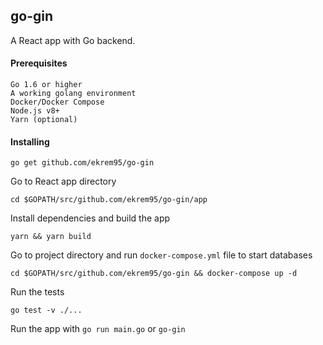 ## go-gin

A React app with Go backend.

#### Prerequisites

```
Go 1.6 or higher
A working golang environment
Docker/Docker Compose
Node.js v8+
Yarn (optional)
```

#### Installing

```
go get github.com/ekrem95/go-gin
```

Go to React app directory
```
cd $GOPATH/src/github.com/ekrem95/go-gin/app
```

Install dependencies and build the app
```
yarn && yarn build
```

Go to project directory and run `docker-compose.yml` file to start databases
```
cd $GOPATH/src/github.com/ekrem95/go-gin && docker-compose up -d
```

Run the tests
```
go test -v ./...
```

Run the app with `go run main.go` or `go-gin`
